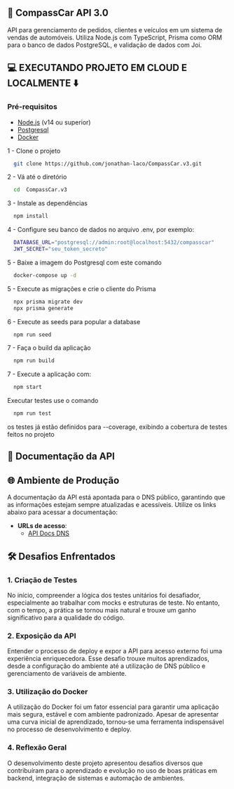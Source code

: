 ## 🚗 CompassCar API 3.0

API para gerenciamento de pedidos, clientes e veículos em um sistema de vendas de automóveis. Utiliza Node.js com TypeScript, Prisma como ORM para o banco de dados PostgreSQL, e validação de dados com Joi.

## 💻 EXECUTANDO PROJETO EM CLOUD E LOCALMENTE ⬇️

### Pré-requisitos

- [Node.js](https://nodejs.org/) (v14 ou superior)
- [Postgresql](https://www.postgresql.org/)
- [Docker](https://www.docker.com/)

1 - Clone o projeto

```bash
  git clone https://github.com/jonathan-laco/CompassCar.v3.git
```

2 - Vá até o diretório

```bash
  cd  CompassCar.v3
```

3 - Instale as dependências

```bash
  npm install
```

4 - Configure seu banco de dados no arquivo .env, por exemplo:

```bash
  DATABASE_URL="postgresql://admin:root@localhost:5432/compasscar"
  JWT_SECRET="seu_token_secreto"
```

5 - Baixe a imagem do Postgresql com este comando

```bash
  docker-compose up -d
```

5 - Execute as migrações e crie o cliente do Prisma

```bash
  npx prisma migrate dev
  npx prisma generate
```

6 - Execute as seeds para popular a database

```bash
  npm run seed
```

7 - Faça o build da aplicação

```bash
  npm run build
```

7 - Execute a aplicação com:

```bash
  npm start
```

Executar testes use o comando

```bash
  npm run test
```

os testes já estão definidos para --coverage, exibindo a cobertura de testes feitos no projeto

## 🔢 Documentação da API

## 🌐 Ambiente de Produção

A documentação da API está apontada para o DNS público, garantindo que as informações estejam sempre atualizadas e acessíveis. Utilize os links abaixo para acessar a documentação:

- **URLs de acesso**:
  - [API Docs DNS](http://ec2-13-58-172-229.us-east-2.compute.amazonaws.com:8080/api-docs)

## 🛠️ Desafios Enfrentados

### 1. Criação de Testes

No início, compreender a lógica dos testes unitários foi desafiador, especialmente ao trabalhar com mocks e estruturas de teste. No entanto, com o tempo, a prática se tornou mais natural e trouxe um ganho significativo para a qualidade do código.

### 2. Exposição da API

Entender o processo de deploy e expor a API para acesso externo foi uma experiência enriquecedora. Esse desafio trouxe muitos aprendizados, desde a configuração do ambiente até a utilização de DNS público e gerenciamento de variáveis de ambiente.

### 3. Utilização do Docker

A utilização do Docker foi um fator essencial para garantir uma aplicação mais segura, estável e com ambiente padronizado. Apesar de apresentar uma curva inicial de aprendizado, tornou-se uma ferramenta indispensável no processo de desenvolvimento e deploy.

### 4. Reflexão Geral

O desenvolvimento deste projeto apresentou desafios diversos que contribuíram para o aprendizado e evolução no uso de boas práticas em backend, integração de sistemas e automação de ambientes.

